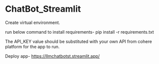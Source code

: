 # ChatBot_Streamlit

Create virtual environment.

run below command to install requirements- pip install -r requirements.txt

The API_KEY value should be substituted with your own API from cohere platform for the app to run.

Deploy app- https://llmchatbotst.streamlit.app/
